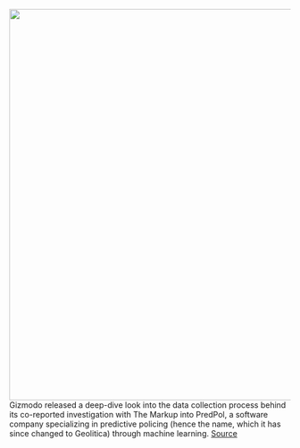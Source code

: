 <img src='https://cdn.vox-cdn.com/thumbor/wvPR9zz0FBaY7muqTcXNboixgCs=/0x0:2040x1360/1200x800/filters:focal(857x517:1183x843)/cdn.vox-cdn.com/uploads/chorus_image/image/70236863/acastro_190204_1777_privacy_0001.0.jpg' width='700px' /><br/>
Gizmodo released a deep-dive look into the data collection process behind its co-reported investigation with The Markup into PredPol, a software company specializing in predictive policing (hence the name, which it has since changed to Geolitica) through machine learning.
<a href='https://www.theverge.com/2021/12/6/22814409/go-read-this-gizmodo-analysis-predpol-software-disproportionate-algorithm'> Source <a/>